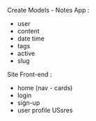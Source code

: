 Create Models - Notes App :
  - user
  - content
  - date time
  - tags
  - active
  - slug

Site Front-end :
  - home (nav - cards)
  - login
  - sign-up
  - user profile
USsres
